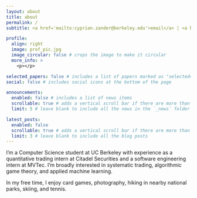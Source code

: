 ```yaml
---
layout: about
title: about
permalink: /
subtitle: <a href='mailto:cyprian.zander@berkeley.edu'>email</a> | <a href='https://www.linkedin.com/in/cyprian-zander/'>linkedin</a> | <a href='https://scholar.google.com/citations?user=vro-3nUAAAAJ&hl=en'>scholar</a> | <a href='https://github.com/zanderfilet'>github</a>

profile:
  align: right
  image: prof_pic.jpg
  image_circular: false # crops the image to make it circular
  more_info: >
    <p></p>

selected_papers: false # includes a list of papers marked as "selected={true}"
social: false # includes social icons at the bottom of the page

announcements:
  enabled: false # includes a list of news items
  scrollable: true # adds a vertical scroll bar if there are more than 3 news items
  limit: 5 # leave blank to include all the news in the `_news` folder

latest_posts:
  enabled: false
  scrollable: true # adds a vertical scroll bar if there are more than 3 new posts items
  limit: 3 # leave blank to include all the blog posts
---
```


I’m a Computer Science student at UC Berkeley with experience as a quantitative trading intern at Citadel Securities and a software engineering intern at MVTec. I’m broadly interested in systematic trading, algorithmic game theory, and applied machine learning.

In my free time, I enjoy card games, photography, hiking in nearby national parks, skiing, and tennis.